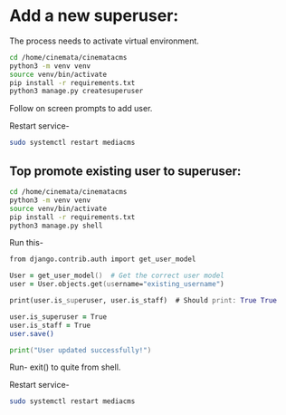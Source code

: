 # Add a new superuser:
The process needs to activate virtual environment.

```zsh
cd /home/cinemata/cinematacms
python3 -m venv venv
source venv/bin/activate
pip install -r requirements.txt
python3 manage.py createsuperuser
```
Follow on screen prompts to add user.

Restart service- 
```zsh
sudo systemctl restart mediacms
```
## Top promote existing user to superuser:

```zsh
cd /home/cinemata/cinematacms
python3 -m venv venv
source venv/bin/activate
pip install -r requirements.txt
python3 manage.py shell
```

Run this-
```zsh
from django.contrib.auth import get_user_model 

User = get_user_model()  # Get the correct user model
user = User.objects.get(username="existing_username")

print(user.is_superuser, user.is_staff)  # Should print: True True

user.is_superuser = True
user.is_staff = True
user.save()

print("User updated successfully!")
```
Run- exit() to quite from shell.


Restart service- 
```zsh
sudo systemctl restart mediacms
```
